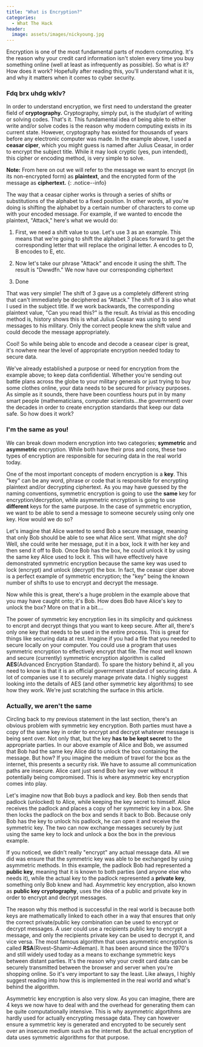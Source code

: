 ```yaml
---
title: "What is Encryption?"
categories:
  - What The Hack
header:
  image: assets/images/nickyoung.jpg  
---
```


Encryption is one of the most fundamental parts of modern computing. It's the reason why your credit card information isn't stolen every time you buy something online (well at least as infrequently as possible). So what is it? How does it work? Hopefully after reading this, you'll understand what it is, and why it matters when it comes to cyber security.  

### Fdq brx uhdg wklv?

In order to understand encryption, we first need to understand the greater field of **cryptography.** Cryptography, simply put, is the study/art of writing or solving codes. That's it. This fundamental idea of being able to either write and/or solve codes is the reason why modern computing exists in its current state. However, cryptography has existed for thousands of years before any electronic computer was made. In the example above, I used a **ceasar ciper**, which you might guess is named after Julius Ceasar, in order to encrypt the subject title. While it may look cryptic (yes, pun intended), this cipher or encoding method, is very simple to solve.

**Note:** From here on out we will refer to the message we want to encrypt (in its non-encrypted form) as **plaintext**, and the encrypted form of the message as **ciphertext.**
{: .notice--info}

The way that a ceasar cipher works is through a series of shifts or substitutions of the alphabet to a fixed position. In other words, all you're doing is shifting the alphabet by a certain number of characters to come up with your encoded message. For example, if we wanted to encode the plaintext, "Attack," here's what we would do:

1. First, we need a shift value to use. Let's use 3 as an example. This means that we're going to shift the alphabet 3 places forward to get the corresponding letter that will replace the original letter. A encodes to D, B encodes to E, etc.

2. Now let's take our phrase "Attack" and encode it using the shift. The result is "Dwwdfn." We now have our corresponding ciphertext

3. Done

That was very simple! The shift of 3 gave us a completely different string that can't immediately be deciphered as "Attack." The shift of 3 is also what I used in the subject title. If we work backwards, the corresponding plaintext value, "Can you read this?" is the result. As trivial as this encoding method is, history shows this is what Julius Ceasar was using to send messages to his military. Only the correct people knew the shift value and could decode the message appropriately. 

Cool! So while being able to encode and decode a ceasear ciper is great, it's nowhere near the level of appropriate encryption needed today to secure data. 

We've already established a purpose or need for encryption from the example above; to keep data confidential. Whether you're sending out battle plans across the globe to your military generals or just trying to buy some clothes online, your data needs to be secured for privacy purposes. As simple as it sounds, there have been countless hours put in by many smart people (mathematicians, computer scientists...the government) over the decades in order to create encryption standards that keep our data safe. So how does it work?

### I'm the same as you! 

We can break down modern encryption into two categories; **symmetric** and **asymmetric** encryption. While both have their pros and cons, these two types of encryption are responsible for securing data in the real world today. 

One of the most important concepts of modern encryption is a **key**. This "key" can be any word, phrase or code that is responsible for encrypting plaintext and/or decrypting ciphertext. As you may have guessed by the naming conventions, symmetric encryption is going to use the **same** key for encryption/decryption, while asymmetric encryption is going to use **different** keys for the same purpose. In the case of symmetric encryption, we want to be able to send a message to someone securely using only one key. How would we do so?

Let's imagine that Alice wanted to send Bob a secure message, meaning that only Bob should be able to see what Alice sent. What might she do? Well, she could write her message, put it in a box, lock it with her key and then send it off to Bob. Once Bob has the box, he could unlock it by using the same key Alice used to lock it. This will have effectively have demonstrated symmetric encryption because the same key was used to lock (encrypt) and unlock (decrypt) the box. In fact, the ceasar ciper above is a perfect example of symmetric encryption; the "key" being the known number of shifts to use to encrypt and decrypt the message.

Now while this is great, there's a huge problem in the example above that you may have caught onto; it's Bob. How does Bob have Alice's key to unlock the box? More on that in a bit....

The power of symmetric key encryption lies in its simplicity and quickness to encrpt and decrypt things that you want to keep secure. After all, there's only one key that needs to be used in the entire process. This is great for things like securing data at rest. Imagine if you had a file that you needed to secure locally on your computer. You could use a program that uses symmetric encryption to effectively encrypt that file. The most well known and secure (currently) symmetric encryption algorithm is called **AES**(Advanced Encryption Standard). To spare the history behind it, all you need to know is that it is an official government standard of securing data. A lot of companies use it to securely manage private data. I highly suggest looking into the details of AES (and other symmetric key algorithms) to see how they work. We're just scratching the surface in this article. 

### Actually, we aren't the same

Circling back to my previous statement in the last section, there's an obvious problem with symmetric key encryption. Both parties must have a copy of the same key in order to encrypt and decrypt whatever message is being sent over. Not only that, but the key **has to be kept secret** to the appropriate parties. In our above example of Alice and Bob, we assumed that Bob had the same key Alice did to unlock the box containing the message. But how? If you imagine the medium of travel for the box as the internet, this presents a security risk. We have to assume all communication paths are insecure. Alice cant just send Bob her key over without it potentially being compromised. This is where asymmetric key encryption comes into play.

Let's imagine now that Bob buys a padlock and key. Bob then sends that padlock (unlocked) to Alice, while keeping the key secret to himself. Alice receives the padlock and places a copy of her symmetric key in a box. She then locks the padlock on the box and sends it back to Bob. Because only Bob has the key to unlock his padlock, he can open it and receive the symmetric key. The two can now exchange messages securely by just using the same key to lock and unlock a box the box in the previous example.

If you noticed, we didn't really "encrypt" any actual message data. All we did was ensure that the symmetric key was able to be exchanged by using asymmetric methods. In this example, the padlock Bob had represented a **public key**, meaning that it is known to both parties (and anyone else who needs it), while the actual key to the padlock represented a **private key**, something only Bob knew and had. Asymmetric key encryption, also known as **public key cryptography**, uses the idea of a public and private key in order to encrypt and decrypt messages. 

The reason why this method is successful in the real world is because both keys are mathematically linked to each other in a way that ensures that only the correct private/public key combination can be used to encrypt or decrypt messages. A user could use a recipients public key to encrypt a message, and only the recipients private key can be used to decrypt it, and vice versa. The most famous algorithm that uses asymmetric encryption is called **RSA**(Rivest–Shamir–Adleman). It has been around since the 1970's and still widely used today as a means to exchange symmetric keys between distant parties. It's the reason why your credit card data can be securely transmitted between the browser and server when you're shopping online. So it's very important to say the least. Like always, I highly suggest reading into how this is implemented in the real world and what's behind the algorithm. 

Asymmetric key encryption is also very slow. As you can imagine, there are 4 keys we now have to deal with and the overhead for generating them can be quite computationally intensive. This is why asymmetric algortihms are hardly used for actually encrypting message data. They can however ensure a symmetric key is generated and encrypted to be securely sent over an insecure medium such as the internet. But the actual encryption of data uses symmetric algorithms for that purpose. 














